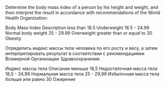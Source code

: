 Determine the body mass index of a person by his height and weight, and then interpret the result in accordance with
recommendations of the World Health Organization:

Body Mass                   Index Description
less than 18.5              Underweight
18.5 - 24.99                Normal body weight
25 - 29.99                  Overweight
greater than or equal to 30 Obesity




Определить индекс массы тела человека по его росту и весу, а затем интерпретировать результат в соответствии с 
рекомендациями Всемирной Организации Здравоохранения:

Индекс массы тела	    Описание
меньше 18,5	            Недостаточная масса тела
18,5 - 24,99	        Нормальная масса тела
25 - 29,99	            Избыточная масса тела
больше или равно 30 	Ожирение